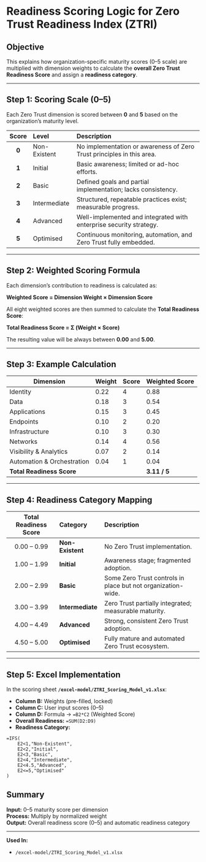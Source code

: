 # Readiness Scoring Logic for Zero Trust Readiness Index (ZTRI)

## Objective
This explains how organization-specific maturity scores (0–5 scale) are multiplied with dimension weights to calculate the **overall Zero Trust Readiness Score** and assign a **readiness category**.

---

## Step 1: Scoring Scale (0–5)

Each Zero Trust dimension is scored between **0** and **5** based on the organization’s maturity level.

| Score | Level | Description |
|:------:|:------|:-------------|
| **0** | Non-Existent | No implementation or awareness of Zero Trust principles in this area. |
| **1** | Initial | Basic awareness; limited or ad-hoc efforts. |
| **2** | Basic | Defined goals and partial implementation; lacks consistency. |
| **3** | Intermediate | Structured, repeatable practices exist; measurable progress. |
| **4** | Advanced | Well-implemented and integrated with enterprise security strategy. |
| **5** | Optimised | Continuous monitoring, automation, and Zero Trust fully embedded. |

---

## Step 2: Weighted Scoring Formula

Each dimension’s contribution to readiness is calculated as:

**Weighted Score = Dimension Weight × Dimension Score**

All eight weighted scores are then summed to calculate the **Total Readiness Score**:

**Total Readiness Score = Σ (Weight × Score)**

The resulting value will be always between **0.00** and **5.00**.

---

## Step 3: Example Calculation

| Dimension | Weight | Score | Weighted Score |
|------------|---------|-------|----------------|
| Identity | 0.22 | 4 | 0.88 |
| Data | 0.18 | 3 | 0.54 |
| Applications | 0.15 | 3 | 0.45 |
| Endpoints | 0.10 | 2 | 0.20 |
| Infrastructure | 0.10 | 3 | 0.30 |
| Networks | 0.14 | 4 | 0.56 |
| Visibility & Analytics | 0.07 | 2 | 0.14 |
| Automation & Orchestration | 0.04 | 1 | 0.04 |
| **Total Readiness Score** |  |  | **3.11 / 5** |

---

## Step 4: Readiness Category Mapping

| Total Readiness Score | Category | Description |
|:----------------------:|:----------|:-------------|
| 0.00 – 0.99 | **Non-Existent** | No Zero Trust implementation. |
| 1.00 – 1.99 | **Initial** | Awareness stage; fragmented adoption. |
| 2.00 – 2.99 | **Basic** | Some Zero Trust controls in place but not organization-wide. |
| 3.00 – 3.99 | **Intermediate** | Zero Trust partially integrated; measurable maturity. |
| 4.00 – 4.49 | **Advanced** | Strong, consistent Zero Trust adoption. |
| 4.50 – 5.00 | **Optimised** | Fully mature and automated Zero Trust ecosystem. |

---

## Step 5: Excel Implementation

In the scoring sheet **`/excel-model/ZTRI_Scoring_Model_v1.xlsx`**:

- **Column B:** Weights (pre-filled, locked)  
- **Column C:** User input scores (0–5)  
- **Column D:** Formula → `=B2*C2` (Weighted Score)  
- **Overall Readiness:** `=SUM(D2:D9)`  
- **Readiness Category:**

```excel
=IFS(
    E2<1,"Non-Existent",
    E2<2,"Initial",
    E2<3,"Basic",
    E2<4,"Intermediate",
    E2<4.5,"Advanced",
    E2<=5,"Optimised"
)
```

## Summary

**Input:** 0–5 maturity score per dimension  
**Process:** Multiply by normalized weight  
**Output:** Overall readiness score (0–5) and automatic readiness category  

---

**Used In:** 

- `/excel-model/ZTRI_Scoring_Model_v1.xlsx`
